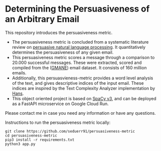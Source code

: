 # Determining the Persuasiveness of an Arbitrary Email

This repository introduces the persuasiveness metric.

- The persuasiveness metric is concluded from a systematic literature review on [persuasive natural language processing](https://arxiv.org/abs/2101.05786). It quantitatively determines the persuasiveness of any given email.
- This persuasiveness metric scores a message through a comparison to 20.000 successful messages. These were extracted, scored and compiled from the ([GMANE](webis.de)) email dataset. It consists of 160 million emails. 
- Additionally, this persuasvieness-metric provides a word level analysis of the text, and gives descriptive indices of the input email. These indices are inspired by the Text Complexity Analyzer implementation by [Hans](https://github.com/Hans03430/TextComplexityAnalyzerCM).
- This object oriented project is based on [SpaCy v3](http://spacy.io/), and can be deployed as a FastAPI microservice on Google Cloud Run. 

Please contact me in case you need any information or have any questions.

Instructions to run the persuasiveness metric locally:

    git clone https://github.com/seduerr91/persuasiveness-metric
    cd persuasiveness-metric
    pip3 install -r requirements.txt
    python3 app.py